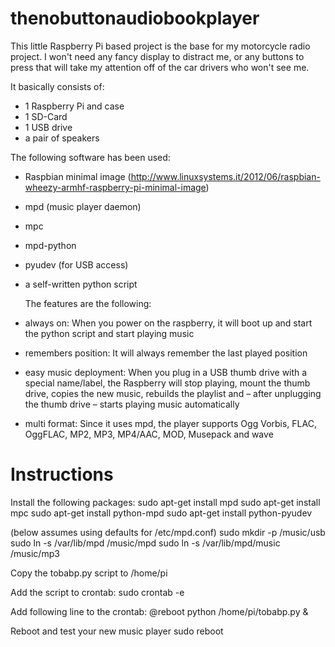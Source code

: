 thenobuttonaudiobookplayer
===========================

This little Raspberry Pi based project is the base for my motorcycle radio project. I won't need any fancy display to distract me, or any buttons to press that will take my attention off of the car drivers who won't see me.

It basically consists of:  
  
* 1 Raspberry Pi and case
* 1 SD-Card
* 1 USB drive
* a pair of speakers
  
The following software has been used:  
  
* Raspbian minimal image (http://www.linuxsystems.it/2012/06/raspbian-wheezy-armhf-raspberry-pi-minimal-image)
* mpd (music player daemon)
* mpc
* mpd-python
* pyudev (for USB access)
* a self-written python script
  
  The features are the following:
 
* always on: When you power on the raspberry, it will boot up and start the python script and start playing music
* remembers position: It will always remember the last played position
* easy music deployment: When you plug in a USB thumb drive with a special name/label, the Raspberry will stop playing, mount the thumb drive, copies the new music, rebuilds the playlist and – after unplugging the thumb drive – starts playing music automatically
* multi format: Since it uses mpd, the player supports  Ogg Vorbis, FLAC, OggFLAC, MP2, MP3, MP4/AAC, MOD, Musepack and wave


Instructions
=======
Install the following packages:
sudo apt-get install mpd
sudo apt-get install mpc
sudo apt-get install python-mpd
sudo apt-get install python-pyudev

(below assumes using defaults for /etc/mpd.conf)
sudo mkdir -p /music/usb
sudo ln -s /var/lib/mpd /music/mpd
sudo ln -s /var/lib/mpd/music /music/mp3

Copy the tobabp.py script to /home/pi

Add the script to crontab:
sudo crontab -e

Add following line to the crontab:
@reboot python /home/pi/tobabp.py &

Reboot and test your new music player
sudo reboot
